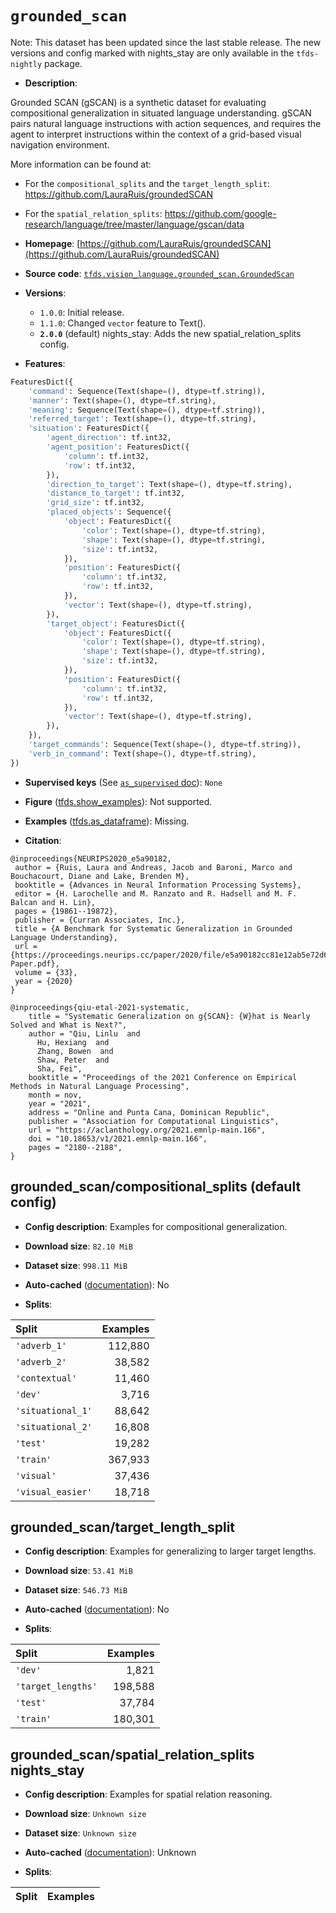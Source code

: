 <div itemscope itemtype="http://schema.org/Dataset">
  <div itemscope itemprop="includedInDataCatalog" itemtype="http://schema.org/DataCatalog">
    <meta itemprop="name" content="TensorFlow Datasets" />
  </div>
  <meta itemprop="name" content="grounded_scan" />
  <meta itemprop="description" content="Grounded SCAN (gSCAN) is a synthetic dataset for evaluating compositional&#10;generalization in situated language understanding. gSCAN pairs natural language&#10;instructions with action sequences, and requires the agent to interpret&#10;instructions within the context of a grid-based visual navigation environment.&#10;&#10;More information can be found at:&#10;&#10;* For the `compositional_splits` and the `target_length_split`:&#10;https://github.com/LauraRuis/groundedSCAN&#10;&#10;* For the `spatial_relation_splits`:&#10;https://github.com/google-research/language/tree/master/language/gscan/data&#10;&#10;To use this dataset:&#10;&#10;```python&#10;import tensorflow_datasets as tfds&#10;&#10;ds = tfds.load(&#x27;grounded_scan&#x27;, split=&#x27;train&#x27;)&#10;for ex in ds.take(4):&#10;  print(ex)&#10;```&#10;&#10;See [the guide](https://www.tensorflow.org/datasets/overview) for more&#10;informations on [tensorflow_datasets](https://www.tensorflow.org/datasets).&#10;&#10;" />
  <meta itemprop="url" content="https://www.tensorflow.org/datasets/catalog/grounded_scan" />
  <meta itemprop="sameAs" content="https://github.com/LauraRuis/groundedSCAN" />
  <meta itemprop="citation" content="@inproceedings{NEURIPS2020_e5a90182,&#10; author = {Ruis, Laura and Andreas, Jacob and Baroni, Marco and Bouchacourt, Diane and Lake, Brenden M},&#10; booktitle = {Advances in Neural Information Processing Systems},&#10; editor = {H. Larochelle and M. Ranzato and R. Hadsell and M. F. Balcan and H. Lin},&#10; pages = {19861--19872},&#10; publisher = {Curran Associates, Inc.},&#10; title = {A Benchmark for Systematic Generalization in Grounded Language Understanding},&#10; url = {https://proceedings.neurips.cc/paper/2020/file/e5a90182cc81e12ab5e72d66e0b46fe3-Paper.pdf},&#10; volume = {33},&#10; year = {2020}&#10;}&#10;&#10;@inproceedings{qiu-etal-2021-systematic,&#10;    title = &quot;Systematic Generalization on g{SCAN}: {W}hat is Nearly Solved and What is Next?&quot;,&#10;    author = &quot;Qiu, Linlu  and&#10;      Hu, Hexiang  and&#10;      Zhang, Bowen  and&#10;      Shaw, Peter  and&#10;      Sha, Fei&quot;,&#10;    booktitle = &quot;Proceedings of the 2021 Conference on Empirical Methods in Natural Language Processing&quot;,&#10;    month = nov,&#10;    year = &quot;2021&quot;,&#10;    address = &quot;Online and Punta Cana, Dominican Republic&quot;,&#10;    publisher = &quot;Association for Computational Linguistics&quot;,&#10;    url = &quot;https://aclanthology.org/2021.emnlp-main.166&quot;,&#10;    doi = &quot;10.18653/v1/2021.emnlp-main.166&quot;,&#10;    pages = &quot;2180--2188&quot;,&#10;}" />
</div>

# `grounded_scan`


Note: This dataset has been updated since the last stable release. The new
versions and config marked with
<span class="material-icons" title="Available only in the tfds-nightly package">nights_stay</span>
are only available in the `tfds-nightly` package.

*   **Description**:

Grounded SCAN (gSCAN) is a synthetic dataset for evaluating compositional
generalization in situated language understanding. gSCAN pairs natural language
instructions with action sequences, and requires the agent to interpret
instructions within the context of a grid-based visual navigation environment.

More information can be found at:

*   For the `compositional_splits` and the `target_length_split`:
    https://github.com/LauraRuis/groundedSCAN

*   For the `spatial_relation_splits`:
    https://github.com/google-research/language/tree/master/language/gscan/data

*   **Homepage**:
    [https://github.com/LauraRuis/groundedSCAN](https://github.com/LauraRuis/groundedSCAN)

*   **Source code**:
    [`tfds.vision_language.grounded_scan.GroundedScan`](https://github.com/tensorflow/datasets/tree/master/tensorflow_datasets/vision_language/grounded_scan/grounded_scan.py)

*   **Versions**:

    *   `1.0.0`: Initial release.
    *   `1.1.0`: Changed `vector` feature to Text().
    *   **`2.0.0`** (default)
        <span class="material-icons" title="Available only in the tfds-nightly package">nights_stay</span>:
        Adds the new spatial_relation_splits config.

*   **Features**:

```python
FeaturesDict({
    'command': Sequence(Text(shape=(), dtype=tf.string)),
    'manner': Text(shape=(), dtype=tf.string),
    'meaning': Sequence(Text(shape=(), dtype=tf.string)),
    'referred_target': Text(shape=(), dtype=tf.string),
    'situation': FeaturesDict({
        'agent_direction': tf.int32,
        'agent_position': FeaturesDict({
            'column': tf.int32,
            'row': tf.int32,
        }),
        'direction_to_target': Text(shape=(), dtype=tf.string),
        'distance_to_target': tf.int32,
        'grid_size': tf.int32,
        'placed_objects': Sequence({
            'object': FeaturesDict({
                'color': Text(shape=(), dtype=tf.string),
                'shape': Text(shape=(), dtype=tf.string),
                'size': tf.int32,
            }),
            'position': FeaturesDict({
                'column': tf.int32,
                'row': tf.int32,
            }),
            'vector': Text(shape=(), dtype=tf.string),
        }),
        'target_object': FeaturesDict({
            'object': FeaturesDict({
                'color': Text(shape=(), dtype=tf.string),
                'shape': Text(shape=(), dtype=tf.string),
                'size': tf.int32,
            }),
            'position': FeaturesDict({
                'column': tf.int32,
                'row': tf.int32,
            }),
            'vector': Text(shape=(), dtype=tf.string),
        }),
    }),
    'target_commands': Sequence(Text(shape=(), dtype=tf.string)),
    'verb_in_command': Text(shape=(), dtype=tf.string),
})
```

*   **Supervised keys** (See
    [`as_supervised` doc](https://www.tensorflow.org/datasets/api_docs/python/tfds/load#args)):
    `None`

*   **Figure**
    ([tfds.show_examples](https://www.tensorflow.org/datasets/api_docs/python/tfds/visualization/show_examples)):
    Not supported.

*   **Examples**
    ([tfds.as_dataframe](https://www.tensorflow.org/datasets/api_docs/python/tfds/as_dataframe)):
    Missing.

*   **Citation**:

```
@inproceedings{NEURIPS2020_e5a90182,
 author = {Ruis, Laura and Andreas, Jacob and Baroni, Marco and Bouchacourt, Diane and Lake, Brenden M},
 booktitle = {Advances in Neural Information Processing Systems},
 editor = {H. Larochelle and M. Ranzato and R. Hadsell and M. F. Balcan and H. Lin},
 pages = {19861--19872},
 publisher = {Curran Associates, Inc.},
 title = {A Benchmark for Systematic Generalization in Grounded Language Understanding},
 url = {https://proceedings.neurips.cc/paper/2020/file/e5a90182cc81e12ab5e72d66e0b46fe3-Paper.pdf},
 volume = {33},
 year = {2020}
}

@inproceedings{qiu-etal-2021-systematic,
    title = "Systematic Generalization on g{SCAN}: {W}hat is Nearly Solved and What is Next?",
    author = "Qiu, Linlu  and
      Hu, Hexiang  and
      Zhang, Bowen  and
      Shaw, Peter  and
      Sha, Fei",
    booktitle = "Proceedings of the 2021 Conference on Empirical Methods in Natural Language Processing",
    month = nov,
    year = "2021",
    address = "Online and Punta Cana, Dominican Republic",
    publisher = "Association for Computational Linguistics",
    url = "https://aclanthology.org/2021.emnlp-main.166",
    doi = "10.18653/v1/2021.emnlp-main.166",
    pages = "2180--2188",
}
```


## grounded_scan/compositional_splits (default config)

*   **Config description**: Examples for compositional generalization.

*   **Download size**: `82.10 MiB`

*   **Dataset size**: `998.11 MiB`

*   **Auto-cached**
    ([documentation](https://www.tensorflow.org/datasets/performances#auto-caching)):
    No

*   **Splits**:

Split             | Examples
:---------------- | -------:
`'adverb_1'`      | 112,880
`'adverb_2'`      | 38,582
`'contextual'`    | 11,460
`'dev'`           | 3,716
`'situational_1'` | 88,642
`'situational_2'` | 16,808
`'test'`          | 19,282
`'train'`         | 367,933
`'visual'`        | 37,436
`'visual_easier'` | 18,718

## grounded_scan/target_length_split

*   **Config description**: Examples for generalizing to larger target lengths.

*   **Download size**: `53.41 MiB`

*   **Dataset size**: `546.73 MiB`

*   **Auto-cached**
    ([documentation](https://www.tensorflow.org/datasets/performances#auto-caching)):
    No

*   **Splits**:

Split              | Examples
:----------------- | -------:
`'dev'`            | 1,821
`'target_lengths'` | 198,588
`'test'`           | 37,784
`'train'`          | 180,301

## grounded_scan/spatial_relation_splits <span class="material-icons" title="Available only in the tfds-nightly package">nights_stay</span>

*   **Config description**: Examples for spatial relation reasoning.

*   **Download size**: `Unknown size`

*   **Dataset size**: `Unknown size`

*   **Auto-cached**
    ([documentation](https://www.tensorflow.org/datasets/performances#auto-caching)):
    Unknown

*   **Splits**:

Split | Examples
:---- | -------:
